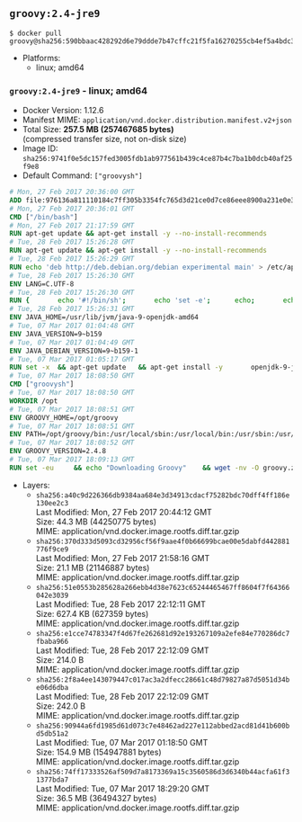 ## `groovy:2.4-jre9`

```console
$ docker pull groovy@sha256:590bbaac428292d6e79ddde7b47cffc21f5fa16270255cb4ef5a4bdc3d4cf010
```

-	Platforms:
	-	linux; amd64

### `groovy:2.4-jre9` - linux; amd64

-	Docker Version: 1.12.6
-	Manifest MIME: `application/vnd.docker.distribution.manifest.v2+json`
-	Total Size: **257.5 MB (257467685 bytes)**  
	(compressed transfer size, not on-disk size)
-	Image ID: `sha256:9741f0e5dc157fed3005fdb1ab977561b439c4ce87b4c7ba1b0dcb40af25f9e8`
-	Default Command: `["groovysh"]`

```dockerfile
# Mon, 27 Feb 2017 20:36:00 GMT
ADD file:976136a811110184c7ff305b3354fc765d3d21ce0d7ce86eee8900a231e0e38a in / 
# Mon, 27 Feb 2017 20:36:01 GMT
CMD ["/bin/bash"]
# Mon, 27 Feb 2017 21:17:59 GMT
RUN apt-get update && apt-get install -y --no-install-recommends 		ca-certificates 		curl 		wget 	&& rm -rf /var/lib/apt/lists/*
# Tue, 28 Feb 2017 15:26:28 GMT
RUN apt-get update && apt-get install -y --no-install-recommends 		bzip2 		unzip 		xz-utils 	&& rm -rf /var/lib/apt/lists/*
# Tue, 28 Feb 2017 15:26:29 GMT
RUN echo 'deb http://deb.debian.org/debian experimental main' > /etc/apt/sources.list.d/experimental.list
# Tue, 28 Feb 2017 15:26:30 GMT
ENV LANG=C.UTF-8
# Tue, 28 Feb 2017 15:26:30 GMT
RUN { 		echo '#!/bin/sh'; 		echo 'set -e'; 		echo; 		echo 'dirname "$(dirname "$(readlink -f "$(which javac || which java)")")"'; 	} > /usr/local/bin/docker-java-home 	&& chmod +x /usr/local/bin/docker-java-home
# Tue, 28 Feb 2017 15:26:31 GMT
ENV JAVA_HOME=/usr/lib/jvm/java-9-openjdk-amd64
# Tue, 07 Mar 2017 01:04:48 GMT
ENV JAVA_VERSION=9~b159
# Tue, 07 Mar 2017 01:04:49 GMT
ENV JAVA_DEBIAN_VERSION=9~b159-1
# Tue, 07 Mar 2017 01:05:17 GMT
RUN set -x 	&& apt-get update 	&& apt-get install -y 		openjdk-9-jre-headless="$JAVA_DEBIAN_VERSION" 	&& rm -rf /var/lib/apt/lists/* 	&& [ "$JAVA_HOME" = "$(docker-java-home)" ]
# Tue, 07 Mar 2017 18:08:50 GMT
CMD ["groovysh"]
# Tue, 07 Mar 2017 18:08:50 GMT
WORKDIR /opt
# Tue, 07 Mar 2017 18:08:51 GMT
ENV GROOVY_HOME=/opt/groovy
# Tue, 07 Mar 2017 18:08:51 GMT
ENV PATH=/opt/groovy/bin:/usr/local/sbin:/usr/local/bin:/usr/sbin:/usr/bin:/sbin:/bin
# Tue, 07 Mar 2017 18:08:52 GMT
ENV GROOVY_VERSION=2.4.8
# Tue, 07 Mar 2017 18:09:13 GMT
RUN set -eu 	&& echo "Downloading Groovy" 	&& wget -nv -O groovy.zip "https://dist.apache.org/repos/dist/release/groovy/${GROOVY_VERSION}/distribution/apache-groovy-binary-${GROOVY_VERSION}.zip" 		&& echo "Installing build dependencies" 	&& apt-get update 	&& apt-get update && apt-get install -y --no-install-recommends 		dirmngr 		gnupg 	&& rm -r /var/lib/apt/lists/* 		&& echo "Checking download signature" 	&& wget -nv -O groovy.zip.asc "https://dist.apache.org/repos/dist/release/groovy/${GROOVY_VERSION}/distribution/apache-groovy-binary-${GROOVY_VERSION}.zip.asc" 	&& export GNUPGHOME="$(mktemp -d)" 	&& echo "Importing keys listed in http://www.apache.org/dist/groovy/KEYS from key server" 	&& gpg --keyserver ha.pool.sks-keyservers.net --recv-keys "0x41321490758AAD6F" "0x825C06C827AF6B66" "0x6A65176A0FB1CD0B" 	&& gpg --batch --verify groovy.zip.asc groovy.zip 	&& rm -rf "${GNUPGHOME}" 	&& rm groovy.zip.asc 		&& echo "Installing Groovy" 	&& unzip groovy.zip 	&& rm groovy.zip 	&& mv "groovy-${GROOVY_VERSION}" "${GROOVY_HOME}" 		&& echo "Cleaning up build dependencies" 	&& echo $(apt-mark showauto) 	&& apt-get remove -y --purge 		 dirmngr 		 gnupg 	&& apt-get autoremove -y --purge 		&& groovy --version
```

-	Layers:
	-	`sha256:a40c9d226366db9384aa684e3d34913cdacf75282bdc70dff4ff186e130ee2c3`  
		Last Modified: Mon, 27 Feb 2017 20:44:12 GMT  
		Size: 44.3 MB (44250775 bytes)  
		MIME: application/vnd.docker.image.rootfs.diff.tar.gzip
	-	`sha256:370d333d5093cd32956cf56f9aae4f0b66699bcae00e5dabfd442881776f9ce9`  
		Last Modified: Mon, 27 Feb 2017 21:58:16 GMT  
		Size: 21.1 MB (21146887 bytes)  
		MIME: application/vnd.docker.image.rootfs.diff.tar.gzip
	-	`sha256:51e0553b285628a266ebb4d38e7623c65244465467ff8604f7f64366042e3039`  
		Last Modified: Tue, 28 Feb 2017 22:12:11 GMT  
		Size: 627.4 KB (627359 bytes)  
		MIME: application/vnd.docker.image.rootfs.diff.tar.gzip
	-	`sha256:e1cce74783347f4d67fe262681d92e193267109a2efe84e770286dc7fbaba966`  
		Last Modified: Tue, 28 Feb 2017 22:12:09 GMT  
		Size: 214.0 B  
		MIME: application/vnd.docker.image.rootfs.diff.tar.gzip
	-	`sha256:2f8a4ee143079447c017ac3a2dfecc28661c48d79827a87d5051d34be06d6dba`  
		Last Modified: Tue, 28 Feb 2017 22:12:09 GMT  
		Size: 242.0 B  
		MIME: application/vnd.docker.image.rootfs.diff.tar.gzip
	-	`sha256:90944a6fd1985d61d073c7e48462ad227e112abbed2acd81d41b600bd5db51a2`  
		Last Modified: Tue, 07 Mar 2017 01:18:50 GMT  
		Size: 154.9 MB (154947881 bytes)  
		MIME: application/vnd.docker.image.rootfs.diff.tar.gzip
	-	`sha256:74ff17333526af509d7a8173369a15c3560586d3d6340b44acfa61f31377bda7`  
		Last Modified: Tue, 07 Mar 2017 18:29:20 GMT  
		Size: 36.5 MB (36494327 bytes)  
		MIME: application/vnd.docker.image.rootfs.diff.tar.gzip
